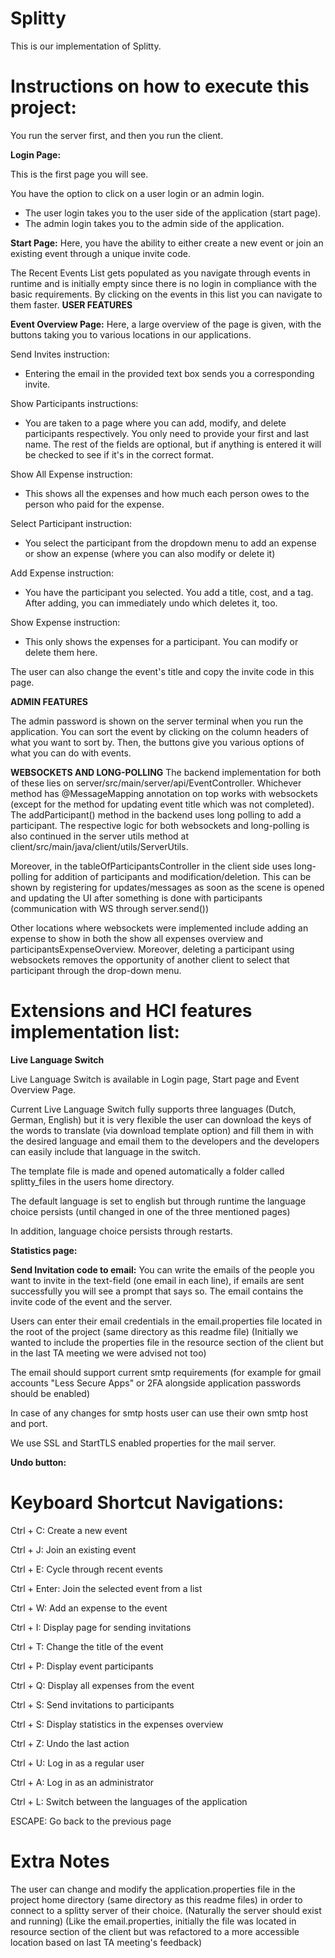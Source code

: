 # Splitty
This is our implementation of Splitty.

# Instructions on how to execute this project:

You run the server first, and then you run the client.

**Login Page:**

This is the first page you will see.

You have the option to click on a user login or an admin login.
- The user login takes you to the user side of the application (start page).
- The admin login takes you to the admin side of the application.


**Start Page:**
Here, you have the ability to either create a new event or join an existing event through a unique invite code.

The Recent Events List gets populated as you navigate through events in runtime and is initially empty since there is no login in compliance with the basic requirements.
By clicking on the events in this list you can navigate to them faster.
**USER FEATURES**


**Event Overview Page:**
Here, a large overview of the page is given, with the buttons taking you to various locations in our applications.

Send Invites instruction:
- Entering the email in the provided text box sends you a corresponding invite.


Show Participants instructions:
- You are taken to a page where you can add, modify, and delete participants respectively. You only need to provide your first and last name. The rest of the fields are optional, but if anything is entered it will be checked to see if it's in the correct format.

Show All Expense instruction:
- This shows all the expenses and how much each person owes to the person who paid for the expense. 


Select Participant instruction:
- You select the participant from the dropdown menu to add an expense or show an expense (where you can also modify or delete it)


Add Expense instruction:
- You have the participant you selected. You add a title, cost, and a tag. After adding, you can immediately undo which deletes it, too.


Show Expense instruction:
- This only shows the expenses for a participant. You can modify or delete them here.

The user can also change the event's title and copy the invite code in this page.

**ADMIN FEATURES**


The admin password is shown on the server terminal when you run the application.
You can sort the event by clicking on the column headers of what you want to sort by. Then, the buttons give you various options of what you can do with events.




**WEBSOCKETS AND LONG-POLLING**
The backend implementation for both of these lies on server/src/main/server/api/EventController.
Whichever method has @MessageMapping annotation on top works with websockets (except for the method for updating event title which was not completed).
The addParticipant() method in the backend uses long polling to add a participant. The respective logic for both websockets and long-polling is also continued in the server utils method at client/src/main/java/client/utils/ServerUtils.

Moreover, in the tableOfParticipantsController in the client side uses long-polling for addition of participants and modification/deletion.
This can be shown by registering for updates/messages as soon as the scene is opened and updating the UI after something is done with participants (communication with WS through server.send())

Other locations where websockets were implemented include adding an expense to show in both the show all expenses overview and participantsExpenseOverview.
Moreover, deleting a participant using websockets removes the opportunity of another client to select that participant through the drop-down menu.



# Extensions and HCI features implementation list:

**Live Language Switch**

Live Language Switch is available in Login page, Start page and Event Overview Page.

Current Live Language Switch fully supports three languages (Dutch, German, English) but it is very flexible the user can download the keys of the words to translate (via download template option) and fill them in with the desired language and email them to the developers and the developers can easily include that language in the switch.

The template file is made and opened automatically a folder called splitty_files in the users home directory.

The default language is set to english but through runtime the language choice persists (until changed in one of the three mentioned pages)

In addition, language choice persists through restarts.

**Statistics page:**



**Send Invitation code to email:**
You can write the emails of the people you want to invite in the text-field (one email in each line), if emails are sent successfully you will see a prompt that says so. The email contains the invite code of the event and the server.

Users can enter their email credentials in the email.properties file located in the root of the project (same directory as this readme file) (Initially we wanted to include the properties file in the resource section of the client but in the last TA meeting we were advised not too)

The email should support current smtp requirements (for example for gmail accounts "Less Secure Apps" or 2FA alongside application passwords should be enabled)

In case of any changes for smtp hosts user can use their own smtp host and port.

We use SSL and StartTLS enabled properties for the mail server.


**Undo button:**




# Keyboard Shortcut Navigations:

Ctrl + C: Create a new event

Ctrl + J: Join an existing event

Ctrl + E: Cycle through recent events

Ctrl + Enter: Join the selected event from a list

Ctrl + W: Add an expense to the event

Ctrl + I: Display page for sending invitations

Ctrl + T: Change the title of the event

Ctrl + P: Display event participants

Ctrl + Q: Display all expenses from the event

Ctrl + S: Send invitations to participants

Ctrl + S: Display statistics in the expenses overview

Ctrl + Z: Undo the last action

Ctrl + U: Log in as a regular user

Ctrl + A: Log in as an administrator

Ctrl + L: Switch between the languages of the application

ESCAPE: Go back to the previous page


# Extra Notes

The user can change and modify the application.properties file in the project home directory (same directory as this readme files) in order to connect to a splitty server of their choice.
(Naturally the server should exist and running)
(Like the email.properties, initially the file was located in resource section of the client but was refactored to a more accessible location based on last TA meeting's feedback)



